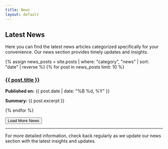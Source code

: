 ```yaml
---
title: News
layout: default
---
```


## Latest News

Here you can find the latest news articles categorized specifically for your convenience. Our news section provides timely updates and insights.

<div id="news-container">
    {% assign news_posts = site.posts | where: "category", "news" | sort: "date" | reverse %}
    {% for post in news_posts limit: 10 %}
        <div class="news-item">
            <h3><a href="{{ post.url }}">{{ post.title }}</a></h3>
            <p><strong>Published on:</strong> {{ post.date | date: "%B %d, %Y" }}</p>
            <p><strong>Summary:</strong> {{ post.excerpt }}</p>
        </div>
    {% endfor %}
</div>

<button id="load-more" onclick="loadMoreNews()">Load More News</button>

<script>
    let newsIndex = 10; // Start index for loading more news
    const newsPosts = {{ news_posts | jsonify }}; // Convert Jekyll variable to JavaScript array

    function loadMoreNews() {
        const container = document.getElementById('news-container');
        const loadMoreButton = document.getElementById('load-more');

        for (let i = newsIndex; i < newsIndex + 5 && i < newsPosts.length; i++) {
            const post = newsPosts[i];
            const newsItem = document.createElement('div');
            newsItem.className = 'news-item';
            newsItem.innerHTML = `
                <h3><a href="${post.url}">${post.title}</a></h3>
                <p><strong>Published on:</strong> ${new Date(post.date).toLocaleDateString()}</p>
                <p><strong>Summary:</strong> ${post.excerpt}</p>
            `;
            container.appendChild(newsItem);
        }

        newsIndex += 5; // Update the index for the next load

        // Hide the button if all news articles are loaded
        if (newsIndex >= newsPosts.length) {
            loadMoreButton.style.display = 'none';
        }
    }
</script>

---

For more detailed information, check back regularly as we update our news section with the latest insights and updates.
